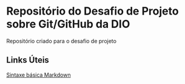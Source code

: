 # Repositório do Desafio de Projeto sobre Git/GitHub da DIO
Repositório criado para o desafio de projeto

## Links Úteis
[Sintaxe básica Markdown](https://www.markdownguide.org/Basic-syntax/)

